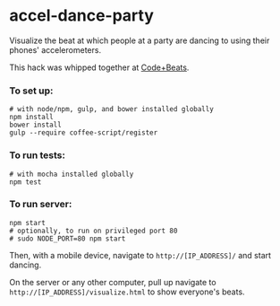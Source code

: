 # accel-dance-party

Visualize the beat at which people at a party are dancing to using their phones' accelerometers.

This hack was whipped together at [Code+Beats](http://codeandbeats.com).

### To set up:

    # with node/npm, gulp, and bower installed globally
    npm install
    bower install
    gulp --require coffee-script/register

### To run tests:

    # with mocha installed globally
    npm test

### To run server:

    npm start
    # optionally, to run on privileged port 80
    # sudo NODE_PORT=80 npm start

Then, with a mobile device, navigate to `http://[IP_ADDRESS]/` and start dancing.

On the server or any other computer, pull up navigate to `http://[IP_ADDRESS]/visualize.html` to show everyone's beats.
